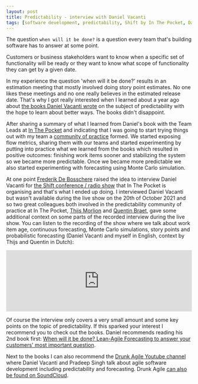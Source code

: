 ```yaml
---
layout: post
title: Predictability - interview with Daniel Vacanti
tags: [software development, predictability, Shift by In The Pocket, Daniel Vacanti]
---
```


The question `when will it be done?` is a question every team that's building software has to answer at some point.

Customers or business stakeholders want to know when a specific set of functionality will be ready or they want to know what scope of functionality they can get by a given date. 

In my experience the question 'when will it be done?' results in an estimation meeting that mostly involved doing story point estimates. No one likes these meetings and no one really believes in the estimated release date. That's why I got really interested when I learned about a year ago about [the books Daniel Vacanti wrote](https://www.amazon.com/Daniel-Vacanti/e/B013ZZLLNG%3Fref=dbs_a_mng_rwt_scns_share) on the subject of predictability with the hope to learn about better ways. The books didn't disappoint.


After sharing a summary of what I learned from Daniel's book with the Team Leads at [In The Pocket](https://www.inthepocket.com) and indicating that I was going to start trying things out with my team a [community of practice](https://en.wikipedia.org/wiki/Community_of_practice) formed. We started exposing flow metrics, sharing them with our teams and started experimenting by putting into practice what we learned from the books which resulted in positive outcomes: finishing work items sooner and stabilizing the system so we became more predictable. Once we became more predictable we also started experimenting with forecasting using Monte Carlo simulation.

At one point [Frederik De Bosschere](https://twitter.com/nonkelfreddy) raised the idea to interview Daniel Vacanti for [the Shift conference / radio show](https://www.shift-21.com) that In The Pocket is organising and that's what I ended up doing.  I interviewed Daniel Vacanti but wasn't available during the live show on the 20th of October 2021 and so two great colleagues both involved in the predictability community of practice at In The Pocket, [Thijs Morlion](https://twitter.com/T_Morlion) and [Quentin Braet](https://twitter.com/qbraet), gave some additional context on some parts of the recorded interview during the live show.  You can listen to the recording of the show where we talk about work item age, continuous forecasting, Monte Carlo simulations, story points and probabilistic forecasting (Daniel Vacanti and myself in English, context by Thijs and Quentin in Dutch):


<iframe id="sc-widget" src="https://w.soundcloud.com/player/?url=https%3A//api.soundcloud.com/tracks/1144999579" width="100%" height="166" scrolling="no" frameborder="no"></iframe>
<script src="https://w.soundcloud.com/player/api.js" type="text/javascript"></script>
<script type="text/javascript">
  (function(){
    var widgetIframe = document.getElementById('sc-widget'),
        widget       = SC.Widget(widgetIframe);

    widget.bind(SC.Widget.Events.READY, function() {
      // Set start of the interview in miliseconds (1hour 41 min 51 sec)
      widget.seekTo(6110000);
    });
  }());
</script>

Of course the interview only covers a very small amount and some key points on the topic of predictability. If this sparked your interest I recommend you to check out the books. Daniel recommends reading his 2nd book first: [When will it be done? Lean-Agile Forecasting to answer your customers' most important question](https://www.amazon.com/gp/product/B084WVMKLC/ref=dbs_a_def_rwt_hsch_vapi_taft_p1_i0).  

Next to the books I can also recommend the [Drunk Agile Youtube channel](https://www.youtube.com/channel/UC758reHaPAeEixmCjWIbsOA) where Daniel Vacanti and Pradeep Singh talk about agile software development including predictability and forecasting. Drunk Agile [can also be found on SoundCloud](https://soundcloud.com/prateek-singh-834486192).

